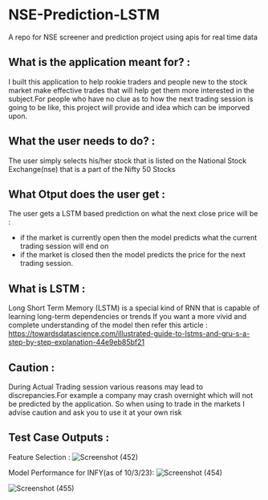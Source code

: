 # NSE-Prediction-LSTM
A repo for NSE screener and prediction project using apis for real time data

## What is the application meant for? :
I built this application to help rookie traders and people new to the stock market make effective trades that will help get them more
interested in the subject.For people who have no clue as to how the next trading session is going to be like, this project will provide and idea which can be imporved upon.

## What the user needs to do? :
The user simply selects his/her stock that is listed on the National Stock Exchange(nse) that is a part of the Nifty 50 Stocks

## What Otput does the user get :
The user gets a LSTM based prediction on what the next close price will be :
  - if the market is currently open then the model predicts what the current trading session will end on
  - if the market is closed then the model predicts the price for the next trading session.

## What is LSTM :
Long Short Term Memory (LSTM) is a special kind of RNN that is capable of learning long-term dependencies or trends
If you want a more vivid and complete understanding of the model then refer this article : https://towardsdatascience.com/illustrated-guide-to-lstms-and-gru-s-a-step-by-step-explanation-44e9eb85bf21

## Caution :
During Actual Trading session various reasons may lead to discrepancies.For example a company may crash overnight which will not be predicted by the application.
So when using to trade in the markets I advise caution and ask you to use it at your own risk

## Test Case Outputs :
Feature Selection : 
![Screenshot (452)](https://user-images.githubusercontent.com/81982063/224481368-6b2e8c8b-9752-4e54-8e8c-a34af8dc2801.png)

Model Performance for INFY(as of 10/3/23):
![Screenshot (454)](https://user-images.githubusercontent.com/81982063/224481492-bdb139d5-207d-4cf4-b283-6a27f56f6744.png)

![Screenshot (455)](https://user-images.githubusercontent.com/81982063/224481479-b2192f30-0811-427f-b2c7-18dc92f8e9cf.png)

